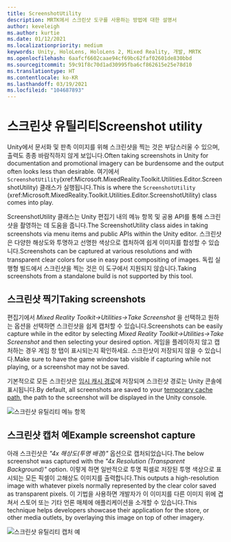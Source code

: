 ```yaml
---
title: ScreenshotUtility
description: MRTK에서 스크린샷 도구를 사용하는 방법에 대한 설명서
author: keveleigh
ms.author: kurtie
ms.date: 01/12/2021
ms.localizationpriority: medium
keywords: Unity, HoloLens, HoloLens 2, Mixed Reality, 개발, MRTK
ms.openlocfilehash: 6aafcf6602caae94cf69bc62faf02601de830bbd
ms.sourcegitcommit: 59c91f8c70d1ad30995fba6cf862615e25e78d10
ms.translationtype: HT
ms.contentlocale: ko-KR
ms.lasthandoff: 03/19/2021
ms.locfileid: "104687893"
---
```

# <a name="screenshot-utility"></a><span data-ttu-id="f87de-104">스크린샷 유틸리티</span><span class="sxs-lookup"><span data-stu-id="f87de-104">Screenshot utility</span></span>

<span data-ttu-id="f87de-105">Unity에서 문서화 및 판촉 이미지를 위해 스크린샷을 찍는 것은 부담스러울 수 있으며, 출력도 종종 바람직하지 않게 보입니다.</span><span class="sxs-lookup"><span data-stu-id="f87de-105">Often taking screenshots in Unity for documentation and promotional imagery can be burdensome and the output often looks less than desirable.</span></span> <span data-ttu-id="f87de-106">여기에서 `ScreenshotUtility`(xref:Microsoft.MixedReality.Toolkit.Utilities.Editor.ScreenshotUtility) 클래스가 실행됩니다.</span><span class="sxs-lookup"><span data-stu-id="f87de-106">This is where the `ScreenshotUtility` (xref:Microsoft.MixedReality.Toolkit.Utilities.Editor.ScreenshotUtility) class comes into play.</span></span>

<span data-ttu-id="f87de-107">ScreenshotUtility 클래스는 Unity 편집기 내의 메뉴 항목 및 공용 API를 통해 스크린샷을 촬영하는 데 도움을 줍니다.</span><span class="sxs-lookup"><span data-stu-id="f87de-107">The ScreenshotUtility class aides in taking screenshots via menu items and public APIs within the Unity editor.</span></span> <span data-ttu-id="f87de-108">스크린샷은 다양한 해상도와 투명하고 선명한 색상으로 캡처하여 쉽게 이미지를 합성할 수 있습니다.</span><span class="sxs-lookup"><span data-stu-id="f87de-108">Screenshots can be captured at various resolutions and with transparent clear colors for use in easy post compositing of images.</span></span> <span data-ttu-id="f87de-109">독립 실행형 빌드에서 스크린샷을 찍는 것은 이 도구에서 지원되지 않습니다.</span><span class="sxs-lookup"><span data-stu-id="f87de-109">Taking screenshots from a standalone build is not supported by this tool.</span></span>

## <a name="taking-screenshots"></a><span data-ttu-id="f87de-110">스크린샷 찍기</span><span class="sxs-lookup"><span data-stu-id="f87de-110">Taking screenshots</span></span>

<span data-ttu-id="f87de-111">편집기에서 *Mixed Reality Toolkit->Utilities->Take Screenshot* 을 선택하고 원하는 옵션을 선택하면 스크린샷을 쉽게 캡처할 수 있습니다.</span><span class="sxs-lookup"><span data-stu-id="f87de-111">Screenshots can be easily capture while in the editor by selecting *Mixed Reality Toolkit->Utilities->Take Screenshot* and then selecting your desired option.</span></span> <span data-ttu-id="f87de-112">게임을 플레이하지 않고 캡처하는 경우 게임 창 탭이 표시되는지 확인하세요. 스크린샷이 저장되지 않을 수 있습니다.</span><span class="sxs-lookup"><span data-stu-id="f87de-112">Make sure to have the game window tab visible if capturing while not playing, or a screenshot may not be saved.</span></span>

<span data-ttu-id="f87de-113">기본적으로 모든 스크린샷은 [임시 캐시 경로](https://docs.unity3d.com/ScriptReference/Application-temporaryCachePath.html)에 저장되며 스크린샷 경로는 Unity 콘솔에 표시됩니다.</span><span class="sxs-lookup"><span data-stu-id="f87de-113">By default, all screenshots are saved to your [temporary cache path](https://docs.unity3d.com/ScriptReference/Application-temporaryCachePath.html), the path to the screenshot will be displayed in the Unity console.</span></span>

![스크린샷 유틸리티 메뉴 항목](../Images/ScreenshotUtility/MRTK_ScreenshotUtility_Menu_Item.png)

## <a name="example-screenshot-capture"></a><span data-ttu-id="f87de-115">스크린샷 캡처 예</span><span class="sxs-lookup"><span data-stu-id="f87de-115">Example screenshot capture</span></span>

<span data-ttu-id="f87de-116">아래 스크린샷은 *"4x 해상도(투명 배경)"* 옵션으로 캡처되었습니다.</span><span class="sxs-lookup"><span data-stu-id="f87de-116">The below screenshot was captured with the *"4x Resolution (Transparent Background)"* option.</span></span> <span data-ttu-id="f87de-117">이렇게 하면 일반적으로 투명 픽셀로 저장된 투명 색상으로 표시되는 모든 픽셀이 고해상도 이미지를 출력합니다.</span><span class="sxs-lookup"><span data-stu-id="f87de-117">This outputs a high-resolution image with whatever pixels normally represented by the clear color saved as transparent pixels.</span></span> <span data-ttu-id="f87de-118">이 기법을 사용하면 개발자가 이 이미지를 다른 이미지 위에 겹쳐서 스토어 또는 기타 언론 매체에 애플리케이션을 소개할 수 있습니다.</span><span class="sxs-lookup"><span data-stu-id="f87de-118">This technique helps developers showcase their application for the store, or other media outlets, by overlaying this image on top of other imagery.</span></span>

![스크린샷 유틸리티 캡처 예](../Images/ScreenshotUtility/MRTK_ScreenshotUtility_Example_Capture.png)

